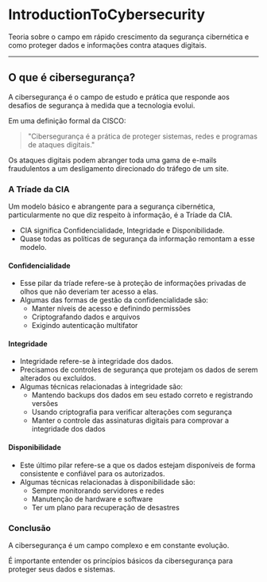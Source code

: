 # IntroductionToCybersecurity
Teoria sobre o campo em rápido crescimento da segurança cibernética e como proteger dados e informações contra ataques digitais.

<hr/>

## O que é cibersegurança?

A cibersegurança é o campo de estudo e prática que responde aos desafios de segurança à medida que a tecnologia evolui.

Em uma definição formal da CISCO:

> "Cibersegurança é a prática de proteger sistemas, redes e programas de ataques digitais."

Os ataques digitais podem abranger toda uma gama de e-mails fraudulentos a um desligamento direcionado do tráfego de um site.

### A Tríade da CIA

Um modelo básico e abrangente para a segurança cibernética, particularmente no que diz respeito à informação, é a Tríade da CIA.

* CIA significa Confidencialidade, Integridade e Disponibilidade.
* Quase todas as políticas de segurança da informação remontam a esse modelo.

#### Confidencialidade

* Esse pilar da tríade refere-se à proteção de informações privadas de olhos que não deveriam ter acesso a elas.
* Algumas das formas de gestão da confidencialidade são:
    * Manter níveis de acesso e definindo permissões
    * Criptografando dados e arquivos
    * Exigindo autenticação multifator

#### Integridade

* Integridade refere-se à integridade dos dados.
* Precisamos de controles de segurança que protejam os dados de serem alterados ou excluídos.
* Algumas técnicas relacionadas à integridade são:
    * Mantendo backups dos dados em seu estado correto e registrando versões
    * Usando criptografia para verificar alterações com segurança
    * Manter o controle das assinaturas digitais para comprovar a integridade dos dados

#### Disponibilidade

* Este último pilar refere-se a que os dados estejam disponíveis de forma consistente e confiável para os autorizados.
* Algumas técnicas relacionadas à disponibilidade são:
    * Sempre monitorando servidores e redes
    * Manutenção de hardware e software
    * Ter um plano para recuperação de desastres

### Conclusão

A cibersegurança é um campo complexo e em constante evolução.

É importante entender os princípios básicos da cibersegurança para proteger seus dados e sistemas.